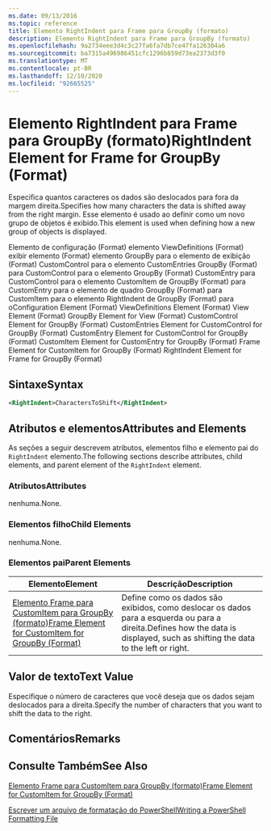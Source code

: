 ```yaml
---
ms.date: 09/13/2016
ms.topic: reference
title: Elemento RightIndent para Frame para GroupBy (formato)
description: Elemento RightIndent para Frame para GroupBy (formato)
ms.openlocfilehash: 9a2734eee3d4c3c27fa6fa7db7ce47fa126304a6
ms.sourcegitcommit: ba7315a496986451cfc1296b659d73ea2373d3f0
ms.translationtype: MT
ms.contentlocale: pt-BR
ms.lasthandoff: 12/10/2020
ms.locfileid: "92665525"
---
```

# <a name="rightindent-element-for-frame-for-groupby-format"></a><span data-ttu-id="319f4-103">Elemento RightIndent para Frame para GroupBy (formato)</span><span class="sxs-lookup"><span data-stu-id="319f4-103">RightIndent Element for Frame for GroupBy (Format)</span></span>

<span data-ttu-id="319f4-104">Especifica quantos caracteres os dados são deslocados para fora da margem direita.</span><span class="sxs-lookup"><span data-stu-id="319f4-104">Specifies how many characters the data is shifted away from the right margin.</span></span> <span data-ttu-id="319f4-105">Esse elemento é usado ao definir como um novo grupo de objetos é exibido.</span><span class="sxs-lookup"><span data-stu-id="319f4-105">This element is used when defining how a new group of objects is displayed.</span></span>

<span data-ttu-id="319f4-106">Elemento de configuração (Format) elemento ViewDefinitions (Format) exibir elemento (Format) elemento GroupBy para o elemento de exibição (Format) CustomControl para o elemento CustomEntries GroupBy (Format) para CustomControl para o elemento GroupBy (Format) CustomEntry para CustomControl para o elemento CustomItem de GroupBy (Format) para CustomEntry para o elemento de quadro GroupBy (Format) para CustomItem para o elemento RightIndent de GroupBy (Format) para o</span><span class="sxs-lookup"><span data-stu-id="319f4-106">Configuration Element (Format) ViewDefinitions Element (Format) View Element (Format) GroupBy Element for View (Format) CustomControl Element for GroupBy (Format) CustomEntries Element for CustomControl for GroupBy (Format) CustomEntry Element for CustomControl for GroupBy (Format) CustomItem Element for CustomEntry for GroupBy (Format) Frame Element for CustomItem for GroupBy (Format) RightIndent Element for Frame for GroupBy (Format)</span></span>

## <a name="syntax"></a><span data-ttu-id="319f4-107">Sintaxe</span><span class="sxs-lookup"><span data-stu-id="319f4-107">Syntax</span></span>

```xml
<RightIndent>CharactersToShift</RightIndent>
```

## <a name="attributes-and-elements"></a><span data-ttu-id="319f4-108">Atributos e elementos</span><span class="sxs-lookup"><span data-stu-id="319f4-108">Attributes and Elements</span></span>

<span data-ttu-id="319f4-109">As seções a seguir descrevem atributos, elementos filho e elemento pai do `RightIndent` elemento.</span><span class="sxs-lookup"><span data-stu-id="319f4-109">The following sections describe attributes, child elements, and parent element of the `RightIndent` element.</span></span>

### <a name="attributes"></a><span data-ttu-id="319f4-110">Atributos</span><span class="sxs-lookup"><span data-stu-id="319f4-110">Attributes</span></span>

<span data-ttu-id="319f4-111">nenhuma.</span><span class="sxs-lookup"><span data-stu-id="319f4-111">None.</span></span>

### <a name="child-elements"></a><span data-ttu-id="319f4-112">Elementos filho</span><span class="sxs-lookup"><span data-stu-id="319f4-112">Child Elements</span></span>

<span data-ttu-id="319f4-113">nenhuma.</span><span class="sxs-lookup"><span data-stu-id="319f4-113">None.</span></span>

### <a name="parent-elements"></a><span data-ttu-id="319f4-114">Elementos pai</span><span class="sxs-lookup"><span data-stu-id="319f4-114">Parent Elements</span></span>

|<span data-ttu-id="319f4-115">Elemento</span><span class="sxs-lookup"><span data-stu-id="319f4-115">Element</span></span>|<span data-ttu-id="319f4-116">Descrição</span><span class="sxs-lookup"><span data-stu-id="319f4-116">Description</span></span>|
|-------------|-----------------|
|[<span data-ttu-id="319f4-117">Elemento Frame para CustomItem para GroupBy (formato)</span><span class="sxs-lookup"><span data-stu-id="319f4-117">Frame Element for CustomItem for GroupBy (Format)</span></span>](./frame-element-for-customitem-for-groupby-format.md)|<span data-ttu-id="319f4-118">Define como os dados são exibidos, como deslocar os dados para a esquerda ou para a direita.</span><span class="sxs-lookup"><span data-stu-id="319f4-118">Defines how the data is displayed, such as shifting the data to the left or right.</span></span>|

## <a name="text-value"></a><span data-ttu-id="319f4-119">Valor de texto</span><span class="sxs-lookup"><span data-stu-id="319f4-119">Text Value</span></span>

<span data-ttu-id="319f4-120">Especifique o número de caracteres que você deseja que os dados sejam deslocados para a direita.</span><span class="sxs-lookup"><span data-stu-id="319f4-120">Specify the number of characters that you want to shift the data to the right.</span></span>

## <a name="remarks"></a><span data-ttu-id="319f4-121">Comentários</span><span class="sxs-lookup"><span data-stu-id="319f4-121">Remarks</span></span>

## <a name="see-also"></a><span data-ttu-id="319f4-122">Consulte Também</span><span class="sxs-lookup"><span data-stu-id="319f4-122">See Also</span></span>

[<span data-ttu-id="319f4-123">Elemento Frame para CustomItem para GroupBy (formato)</span><span class="sxs-lookup"><span data-stu-id="319f4-123">Frame Element for CustomItem for GroupBy (Format)</span></span>](./frame-element-for-customitem-for-groupby-format.md)

[<span data-ttu-id="319f4-124">Escrever um arquivo de formatação do PowerShell</span><span class="sxs-lookup"><span data-stu-id="319f4-124">Writing a PowerShell Formatting File</span></span>](./writing-a-powershell-formatting-file.md)
